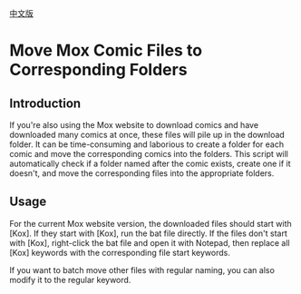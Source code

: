 [中文版](./README_ZH.md)

# Move Mox Comic Files to Corresponding Folders

## Introduction

If you're also using the Mox website to download comics and have downloaded many comics at once, these files will pile up in the download folder. It can be time-consuming and laborious to create a folder for each comic and move the corresponding comics into the folders. This script will automatically check if a folder named after the comic exists, create one if it doesn't, and move the corresponding files into the appropriate folders.

## Usage

For the current Mox website version, the downloaded files should start with [Kox]. If they start with [Kox], run the bat file directly. If the files don't start with [Kox], right-click the bat file and open it with Notepad, then replace all [Kox] keywords with the corresponding file start keywords.

If you want to batch move other files with regular naming, you can also modify it to the regular keyword.
